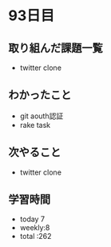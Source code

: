 # 93日目
## 取り組んだ課題一覧
- twitter clone
## わかったこと
- git aouth認証
- rake task
## 次やること
- twitter clone
## 学習時間
- today 7
- weekly:8
- total :262